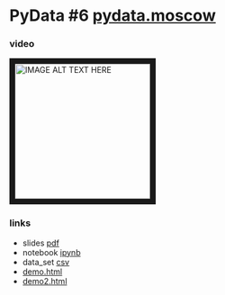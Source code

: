 # PyData #6 [pydata.moscow](http://pydata.moscow/)

### video
<a href="https://youtu.be/Suv0RpZY0VQ?t=6650" target="_blank"><img src="https://iliatimofeev.github.io/PyData2019Altair/video_img.png" 
alt="IMAGE ALT TEXT HERE" width="240" border="10" /></a>

### links
* slides [pdf](PyData_2019_Altair.pdf)
* notebook [ipynb](PyData2019_Altair.ipynb)
* data_set [csv](word_bank.csv)
* [demo.html](demo.html)
* [demo2.html](demo2.html)
